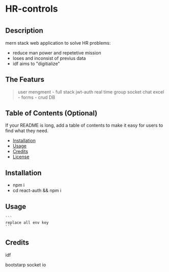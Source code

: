 # HR-controls

# <Your-Project-Title>

## Description

mern stack web application to solve HR problems:

- reduce man power and repetetive mission
- loses and inconsist of previus data
- idf aims to "digitialize"

## The Featurs

> user mengment - full stack jwt-auth
> real time group socket chat
> excel - forms - crud DB

## Table of Contents (Optional)

If your README is long, add a table of contents to make it easy for users to find what they need.

- [Installation](#installation)
- [Usage](#usage)
- [Credits](#credits)
- [License](#license)

## Installation

- npm i
- cd react-auth && npm i

## Usage

    ```
    replace all env key
    ```

## Credits

idf

bootstarp
socket io
